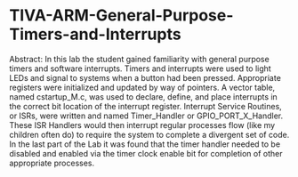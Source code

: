 # TIVA-ARM-General-Purpose-Timers-and-Interrupts
Abstract:  In this lab the student gained familiarity with general purpose timers and software interrupts.  Timers and interrupts were used to light LEDs and signal to systems when a button had been pressed.  Appropriate registers were initialized and updated by way of pointers.  A vector table, named cstartup_M.c, was used to declare, define, and place  interrupts in the correct bit location of the interrupt register.  Interrupt Service Routines, or ISRs, were written and named Timer_Handler or GPIO_PORT_X_Handler.  These ISR Handlers would then interrupt regular processes flow (like my children often do) to require the system to complete a divergent set of code.  In the last part of the Lab it was found that the timer handler needed to be disabled and enabled via the timer clock enable bit for completion of other appropriate processes.
